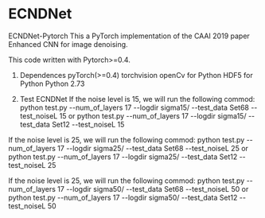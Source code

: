 # ECNDNet
ECNDNet-Pytorch
This a PyTorch implementation of the CAAI 2019 paper Enhanced CNN for image denoising.

This code written with Pytorch>=0.4. 
1. Dependences
  pyTorch(>=0.4)
  torchvision 
  openCv for Python
  HDF5 for Python
  Python 2.73


2. Test ECNDNet 
  If the noise level is 15, we will run the following commod:
         python test.py  --num_of_layers 17 --logdir sigma15/ --test_data Set68 --test_noiseL 15
    or python test.py  --num_of_layers 17 --logdir sigma15/ --test_data Set12 --test_noiseL 15

  If the noise level is 25, we will run the following commod:
        python test.py  --num_of_layers 17 --logdir sigma25/ --test_data Set68 --test_noiseL 25
    or python test.py  --num_of_layers 17 --logdir sigma25/ --test_data Set12 --test_noiseL 25

  If the noise level is 25, we will run the following commod:
    python test.py  --num_of_layers 17 --logdir sigma50/ --test_data Set68 --test_noiseL 50
   or python test.py  --num_of_layers 17 --logdir sigma50/ --test_data Set12 --test_noiseL 50